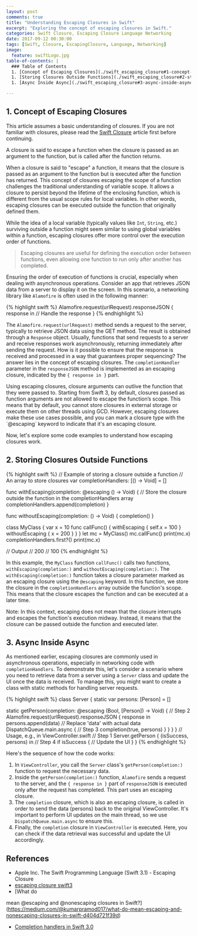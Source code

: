 ```yaml
---
layout: post
comments: true
title: "Understanding Escaping Closures in Swift"
excerpt: "Exploring the concept of escaping closures in Swift."
categories: Swift Closure, Escaping Closure Language Networking
date: 2017-09-12 00:30:00
tags: [Swift, Closure, EscapingClosure, Language, Networking]
image:
  feature: swiftLogo.jpg
table-of-contents: |
  ### Table of Contents
  1. [Concept of Escaping Closures](./swift_escaping_closure#1-concept-of-escaping-closures)
  1. [Storing Closures Outside Functions](./swift_escaping_closure#2-storing-closures-outside-functions)
  1. [Async Inside Async](./swift_escaping_closure#3-async-inside-async)

---
```


## 1. Concept of Escaping Closures

This article assumes a basic understanding of closures. If you are not familiar with closures, please read the [Swift Closure](https://hcn1519.github.io/en/articles/2017-05/swift_closure) article first before continuing.

<div class="message">
  A closure is said to escape a function when the closure is passed as an argument to the function, but is called after the function returns.
</div>

When a closure is said to "escape" a function, it means that the closure is passed as an argument to the function but is executed after the function has returned. This concept of closures escaping the scope of a function challenges the traditional understanding of variable scope. It allows a closure to persist beyond the lifetime of the enclosing function, which is different from the usual scope rules for local variables. In other words, escaping closures can be executed outside the function that originally defined them.

While the idea of a local variable (typically values like `Int`, `String`, etc.) surviving outside a function might seem similar to using global variables within a function, escaping closures offer more control over the execution order of functions.

> Escaping closures are useful for defining the execution order between functions, even allowing one function to run only after another has completed.

Ensuring the order of execution of functions is crucial, especially when dealing with asynchronous operations. Consider an app that retrieves JSON data from a server to display it on the screen. In this scenario, a networking library like `Alamofire` is often used in the following manner:

{% highlight swift %}
Alamofire.request(urlRequest).responseJSON { response in
  // Handle the response
}
{% endhighlight %}

The `Alamofire.request(urlRequest)` method sends a request to the server, typically to retrieve JSON data using the GET method. The result is obtained through a `Response` object. Usually, functions that send requests to a server and receive responses work asynchronously, returning immediately after sending the request. How is it possible to ensure that the response is received and processed in a way that guarantees proper sequencing? The answer lies in the concept of escaping closures. The `completionHandler` parameter in the `responseJSON` method is implemented as an escaping closure, indicated by the `{ response in }` part.

<div class="message">
  Using escaping closures, closure arguments can outlive the function that they were passed to. Starting from Swift 3, by default, closures passed as function arguments are not allowed to escape the function’s scope. This means that by default, you cannot store closures in external storage or execute them on other threads using GCD. However, escaping closures make these use cases possible, and you can mark a closure type with the `@escaping` keyword to indicate that it's an escaping closure.
</div>

Now, let's explore some code examples to understand how escaping closures work.

## 2. Storing Closures Outside Functions

{% highlight swift %}
// Example of storing a closure outside a function
// An array to store closures
var completionHandlers: [() -> Void] = []

func withEscaping(completion: @escaping () -> Void) {
    // Store the closure outside the function in the completionHandlers array
    completionHandlers.append(completion)
}

func withoutEscaping(completion: () -> Void) {
    completion()
}

class MyClass {
    var x = 10
    func callFunc() {
        withEscaping { self.x = 100 }
        withoutEscaping { x = 200 }
    }
}
let mc = MyClass()
mc.callFunc()
print(mc.x)
completionHandlers.first?()
print(mc.x)

// Output
// 200
// 100
{% endhighlight %}

In this example, the `MyClass` function `callFunc()` calls two functions, `withEscaping(completion:)` and `withoutEscaping(completion:)`. The `withEscaping(completion:)` function takes a closure parameter marked as an escaping closure using the `@escaping` keyword. In this function, we store the closure in the `completionHandlers` array outside the function's scope. This means that the closure escapes the function and can be executed at a later time.

<div class="message">
  Note: In this context, escaping does not mean that the closure interrupts and escapes the function's execution midway. Instead, it means that the closure can be passed outside the function and executed later.
</div>

## 3. Async Inside Async

As mentioned earlier, escaping closures are commonly used in asynchronous operations, especially in networking code with `completionHandlers`. To demonstrate this, let's consider a scenario where you need to retrieve data from a server using a `Server` class and update the UI once the data is received. To manage this, you might want to create a class with static methods for handling server requests.

{% highlight swift %}
class Server {
  static var persons: [Person] = []

  static getPerson(completion: @escaping (Bool, [Person]) -> Void) {
      // Step 2
      Alamofire.request(urlRequest).responseJSON { response in
          persons.append(data) // Replace 'data' with actual data
          DispatchQueue.main.async {
              // Step 3
              completion(true, persons)
          }
      }
  }
}
// Usage, e.g., in ViewController.swift
// Step 1
Server.getPerson { (isSuccess, persons) in
  // Step 4
  if isSuccess {
      // Update the UI
  }
}
{% endhighlight %}

Here's the sequence of how the code works:

1. In `ViewController`, you call the `Server` class's `getPerson(completion:)` function to request the necessary data.
2. Inside the `getPerson(completion:)` function, `Alamofire` sends a request to the server, and the `{ response in }` part of `responseJSON` is executed only after the request has completed. This part uses an escaping closure.
3. The `completion` closure, which is also an escaping closure, is called in order to send the data (persons) back to the original ViewController. It's important to perform UI updates on the main thread, so we use `DispatchQueue.main.async` to ensure this.
4. Finally, the `completion` closure in `ViewController` is executed. Here, you can check if the data retrieval was successful and update the UI accordingly.

## References

* Apple Inc. The Swift Programming Language (Swift 3.1) - Escaping Closure
* [escaping closure swift3](https://learnappmaking.com/escaping-closures-swift-3/)
* [What do

 mean @escaping and @nonescaping closures in Swift?](https://medium.com/@kumarpramod017/what-do-mean-escaping-and-nonescaping-closures-in-swift-d404d721f39d)
* [Completion handlers in Swift 3.0](https://stackoverflow.com/questions/41745328/completion-handlers-in-swift-3-0)
